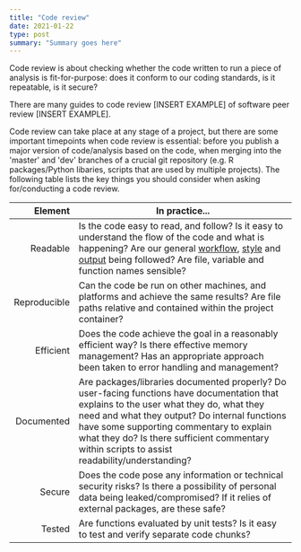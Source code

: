 ```yaml
---
title: "Code review"
date: 2021-01-22
type: post
summary: "Summary goes here"
---
```


Code review is about checking whether the code written to run a piece of analysis is fit-for-purpose: does it conform to our coding standards, is it repeatable, is it secure?

There are many guides to code review [INSERT EXAMPLE] of software peer review [INSERT EXAMPLE].

Code review can take place at any stage of a project, but there are some important timepoints when code review is essential: before you publish a major version of code/analysis based on the code, when merging into the 'master' and 'dev' branches of a crucial git repository (e.g. R packages/Python libaries, scripts that are used by multiple projects). The following table lists the key things you should consider when asking for/conducting a code review.

|      Element | In practice...                                                                                                                                                                                                                                                                                                                         |
| -----------: | -------------------------------------------------------------------------------------------------------------------------------------------------------------------------------------------------------------------------------------------------------------------------------------------------------------------------------------- |
|     Readable | Is the code easy to read, and follow? Is it easy to understand the flow of the code and what is happening? Are our general [workflow](workflow.html), [style](style.html) and [output](guidelines) being followed? Are file, variable and function names sensible?                                                                     |
| Reproducible | Can the code be run on other machines, and platforms and achieve the same results? Are file paths relative and contained within the project container?                                                                                                                                                                                 |
|    Efficient | Does the code achieve the goal in a reasonably efficient way? Is there effective memory management? Has an appropriate approach been taken to error handling and management?                                                                                                                                                           |
|   Documented | Are packages/libraries documented properly? Do user-facing functions have documentation that explains to the user what they do, what they need and what they output? Do internal functions have some supporting commentary to explain what they do? Is there sufficient commentary within scripts to assist readability/understanding? |
|       Secure | Does the code pose any information or technical security risks? Is there a possibility of personal data being leaked/compromised? If it relies of external packages, are these safe?                                                                                                                                                   |
|       Tested | Are functions evaluated by unit tests? Is it easy to test and verify separate code chunks?                                                                                                                                                                                                                                             |
